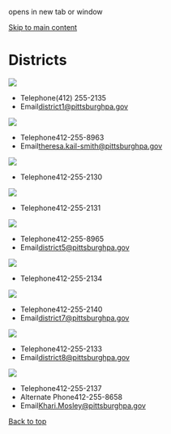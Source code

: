 opens in new tab or window

[Skip to main content](https://www.pittsburghpa.gov/City-Government/City-Council/Districts#main-content)

# Districts

![](https://www.pittsburghpa.gov/files/assets/city/v/1/city-council/images/d1/cmwilson_2.png?dimension=userprofile&w=150&h=150)

- Telephone(412) 255-2135
- Email[district1@pittsburghpa.gov](mailto:district1@pittsburghpa.gov "Compose an email to district1@pittsburghpa.gov")

![](https://www.pittsburghpa.gov/files/assets/city/v/1/city-council/images/kale-smith.jpg?dimension=userprofile&w=150&h=150)

- Telephone412-255-8963
- Email[theresa.kail-smith@pittsburghpa.gov](mailto:theresa.kail-smith@pittsburghpa.gov "Compose an email to theresa.kail-smith@pittsburghpa.gov")

![](https://www.pittsburghpa.gov/files/assets/city/v/2/city-council/images/23734_charland-squared.jpg?dimension=userprofile&w=150&h=150)

- Telephone412-255-2130

![](https://www.pittsburghpa.gov/files/assets/city/v/2/city-council/images/8654_coghill-squared.jpg?dimension=userprofile&w=150&h=150)

- Telephone412-255-2131

![](https://www.pittsburghpa.gov/files/assets/city/v/2/city-council/images/20288_barb-squared.jpg?dimension=userprofile&w=150&h=150)

- Telephone412-255-8965
- Email[district5@pittsburghpa.gov](mailto:district5@pittsburghpa.gov "Compose an email to district5@pittsburghpa.gov")

![](https://www.pittsburghpa.gov/files/assets/city/v/2/city-council/images/8652_lavelle-squared.jpg?dimension=userprofile&w=150&h=150)

- Telephone412-255-2134

![](https://www.pittsburghpa.gov/files/assets/city/v/1/city-council/images/gross-squared.jpg?dimension=userprofile&w=150&h=150)

- Telephone412-255-2140
- Email[district7@pittsburghpa.gov](mailto:district7@pittsburghpa.gov "Compose an email to district7@pittsburghpa.gov")

![](https://www.pittsburghpa.gov/files/assets/city/v/1/city-council/images/strassburger-squared.jpg?dimension=userprofile&w=150&h=150)

- Telephone412-255-2133
- Email[district8@pittsburghpa.gov](mailto:district8@pittsburghpa.gov "Compose an email to district8@pittsburghpa.gov")

![](https://www.pittsburghpa.gov/files/assets/city/v/1/city-council/images/23733_mosley-squared.jpg?dimension=userprofile&w=150&h=150)

- Telephone412-255-2137
- Alternate Phone412-255-8658
- Email[Khari.Mosley@pittsburghpa.gov](mailto:Khari.Mosley@pittsburghpa.gov "Compose an email to Khari.Mosley@pittsburghpa.gov")

[Back to top](https://www.pittsburghpa.gov/City-Government/City-Council/Districts#body-top)
